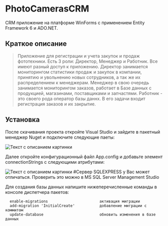 PhotoCamerasCRM
=============================
CRM приложение на платформе WinForms с применением Entity Framework 6 и ADO.NET.

Краткое описание
------------
> Приложение для регистрации и учета закупок и продаж фототехники. Есть 3 роли: Директор, Менеджер и Работник.
> Все имеют разный доступ к приложению. Директор занимается мониторингом статистики продаж и закупок в компании, принятию и увольнению
> новых сотрудников, а так же их распределением к менеджерам. Менеджер в свою очередь занимается мониторингом заказов, работает в Базе данных
> с продукцией, магазинами, поставщиками и запчастями. Работник - это своего рода оператор базы даннх. В его задачи входит регистрация заказов и их закрытие. 
> 

Установка
------------
После скачивания проекта откройте Visual Studio и зайдите в пакетный менеджер Nuget и подключите следующие паеты:


<image
  src="/Pictures/nuget.jpg"
  alt="Текст с описанием картинки"
  caption="Подпись под картинкой">

 Далее откройте конфигурационный файл App.config и добавьте элемент connectionStrings с следующими атрибутами: 
  
  <image
  src="/Pictures/AppConfig.png"
  alt="Текст с описанием картинки"
  caption="Сервер SQLEXPRESS у Вас может отличаться. Проверить это можно в MS SQL Server Management Studio">
    #Сервер SQLEXPRESS у Вас может отличаться. Проверить это можно в MS SQL Server Management Studio
    
  Для создания базы данных напишите нижеперечисленные команды в консоле диспетчера пакетов:
   
      enable-migrations                       активация миграции           
      add-migration 'InitialCreate'           добавление миграции с коммитом
      update-database                         обновить изменения в базе данных


